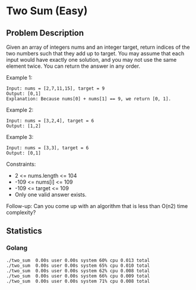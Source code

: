 # Two Sum (Easy)

## Problem Description
Given an array of integers nums and an integer target, return indices of the two numbers such that they add up to target.
You may assume that each input would have exactly one solution, and you may not use the same element twice.
You can return the answer in any order.

Example 1:
```
Input: nums = [2,7,11,15], target = 9
Output: [0,1]
Explanation: Because nums[0] + nums[1] == 9, we return [0, 1].
```

Example 2:
```
Input: nums = [3,2,4], target = 6
Output: [1,2]
```

Example 3:
```
Input: nums = [3,3], target = 6
Output: [0,1]
```

Constraints:
- 2 <= nums.length <= 104
- -109 <= nums[i] <= 109
- -109 <= target <= 109
- Only one valid answer exists.

Follow-up: Can you come up with an algorithm that is less than O(n2) time complexity?

## Statistics
### Golang
```
./two_sum  0.00s user 0.00s system 60% cpu 0.013 total
./two_sum  0.00s user 0.00s system 65% cpu 0.010 total
./two_sum  0.00s user 0.00s system 62% cpu 0.008 total
./two_sum  0.00s user 0.00s system 66% cpu 0.009 total
./two_sum  0.00s user 0.00s system 71% cpu 0.008 total
```